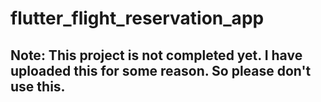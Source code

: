 # flutter_flight_reservation_app

## Note: This project is not completed yet. I have uploaded this for some reason. So please don't use this.

